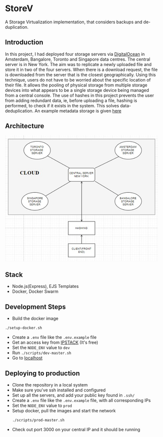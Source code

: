 # StoreV

A Storage Virtualization implementation, that considers backups and de-duplication.

## Introduction

In this project, I had deployed four storage servers via [DigitalOcean](http://www.digitalocean.com) in Amsterdam, Bangalore, Toronto and Singapore data centres. The central server is in New York. The aim was to replicate a newly uploaded file and store it in two of the four servers. When there is a download request, the file is downloaded from the server that is the closest geographically. Using this technique, users do not have to be worried about the specific location of their file. It allows the pooling of physical storage from multiple storage devices into what appears to be a single storage device being managed from a central console. The use of hashes in this project prevents the user from adding redundant data, ie, before uploading a file, hashing is performed, to check if it exists in the system. This solves data-deduplication. An example metadata storage is given [here](./data/sample.json)

## Architecture

![arch](/assets/arch.jpg)

## Stack

- Node.js(Express), EJS Templates
- Docker, Docker Swarm

## Development Steps

- Build the docker image

```bash
./setup-docker.sh
```

- Create a `.env` file like the `.env.example` file
- Get an access key from [IPSTACK](https://ipstack.com/) (It's free)
- Set the `NODE_ENV` value to `dev`
- Run `./scripts/dev-master.sh`
- Go to [localhost](http://0.0.0.0:3000)

## Deploying to production

- Clone the repository in a local system
- Make sure you've ssh installed and configured
- Set up all the servers, and add your public key found in `.ssh/`
- Create a `.env` file like the `.env.example` file, with all corresponding IPs
- Set the `NODE_ENV` value to `prod`
- Setup docker, pull the images and start the network
  ```sh
  ./scripts/prod-master.sh
  ```
- Check out port 3000 on your central IP and it should be running
